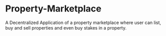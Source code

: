 # Property-Marketplace
A Decentralized Application of a property marketplace where user can list, buy and sell properties and even buy stakes in a property.
